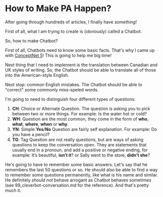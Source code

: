 # How to Make PA Happen?

After going through hundreds of articles, I finally have _something_!

First of all, what I am trying to create is (obviously) called a Chatbot.

So, how to make Chatbot?

First of all, Chatbots need to know some basic facts. That's why I came up with [ConceptNet 5](http://conceptnet5.media.mit.edu/)! This is going to help me big time!

Next thing that I need to implement is the translation between Canadian and UK styles of writing. So, the Chatbot should be able to translate all of those into the American-style English.

Next stop: common English mistakes. The Chatbot should be able to "correct" some commonly miss-speled words.

I'm going to need to distinguish four different types of questions:

1. **CH**: Choice or Alternate Question. The question is asking you to pick between two or more things. For example: Is the water hot or cold?
2. **WH**: Question are the most common, they come in the form of **who**, **what**, **where**, **when** or **why**.
3. **YN**: Simple **Yes**/**No** Question are fairly self explanation. For example: Do you have a pencil?
4. **TG**: Tag Question are not really questions, but are ways of asking questions to keep the conversation open. They are statements that usually end in a pronoun, and add a positive or negative ending, for example: It’s beautiful, **isn’t it**? or Sally went to the store, **didn’t she**?

He's going to have to remember some basic answers. Let's say that he remembers the last 50 questions or so. He should also be able to find a way to remember some questions permanently, like what is his name and similar. He definitely _should not_ behave arrogant as Chatbot behaves sometimes (see 99_cleverbot-conversation.md for the reference). And that's pretty much it.
